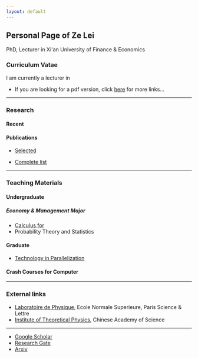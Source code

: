```yaml
---
layout: default
---
```


## Personal Page of Ze Lei

PhD, Lecturer in Xi'an University of Finance & Economics

### Curriculum Vatae

I am currently a lecturer in 

- If you are looking for a pdf version, click [here](https://leizelaser.github.io/CV) for more links...

------

### Research

#### Recent


#### Publications
- [Selected ](https://leizelaser.github.io/Publications/Select)

- [Complete list](https://leizelaser.github.io/Publications/Complete)

------

### Teaching Materials

#### Undergraduate

##### Economy & Management Major
- [Calculus for ](https://leizelaser.github.io/Teaching/Undergrad/CalculusIII)
- Probability Theory and Statistics

#### Graduate
- [Technology in Parallelization](https://leizelaser.github.io/Teaching/Grad/Parallelization)

#### Crash Courses for Computer

------

### External links

- [Laboratoire de Physique](https://leizelaser.github.io/Teaching/Grad/Parallelization), Ecole Normale Superieure, Paris Science & Lettre
- [Institute of Theoretical Physics](https://leizelaser.github.io/Teaching/Grad/Parallelization), Chinese Academy of Science
- - - - -
- [Google Scholar](https://leizelaser.github.io/Teaching/Grad/Parallelization)
- [Research Gate](https://leizelaser.github.io/Teaching/Grad/Parallelization)
- [Arxiv](https://leizelaser.github.io/Teaching/Grad/Parallelization)

